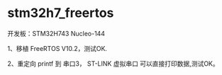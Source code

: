 # stm32h7_freertos

开发板：STM32H743 Nucleo-144

1、移植 FreeRTOS V10.2，测试OK.

2、重定向 printf 到 串口3， ST-LINK 虚拟串口 可以直接打印数据,测试OK。
